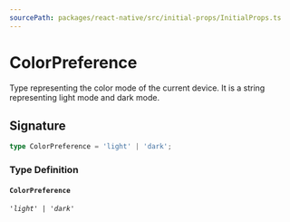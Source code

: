 ```yaml
---
sourcePath: packages/react-native/src/initial-props/InitialProps.ts
---
```


# ColorPreference

Type representing the color mode of the current device. It is a string representing light mode and dark mode.

## Signature

```typescript
type ColorPreference = 'light' | 'dark';
```

### Type Definition

#### `ColorPreference`

_`'light' | 'dark'`_
